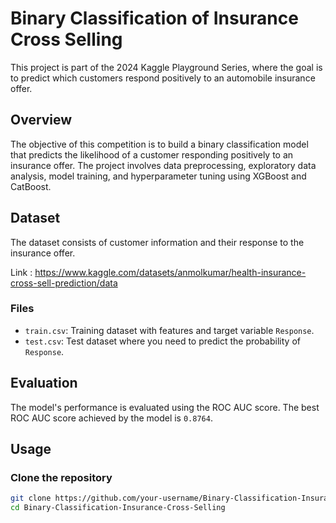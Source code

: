 # Binary Classification of Insurance Cross Selling

This project is part of the 2024 Kaggle Playground Series, where the goal is to predict which customers respond positively to an automobile insurance offer.

## Overview
The objective of this competition is to build a binary classification model that predicts the likelihood of a customer responding positively to an insurance offer. The project involves data preprocessing, exploratory data analysis, model training, and hyperparameter tuning using XGBoost and CatBoost.

## Dataset
The dataset consists of customer information and their response to the insurance offer.

Link : 
https://www.kaggle.com/datasets/anmolkumar/health-insurance-cross-sell-prediction/data

### Files
- `train.csv`: Training dataset with features and target variable `Response`.
- `test.csv`: Test dataset where you need to predict the probability of `Response`.

## Evaluation
The model's performance is evaluated using the ROC AUC score. The best ROC AUC score achieved by the model is `0.8764`.

## Usage

### Clone the repository
```bash
git clone https://github.com/your-username/Binary-Classification-Insurance-Cross-Selling.git
cd Binary-Classification-Insurance-Cross-Selling
